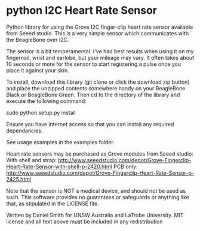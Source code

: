 python I2C Heart Rate Sensor
============================

Python library for using the Grove I2C finger-clip heart rate sensor available from Seeed studio. This is a very simple sensor which communicates with the BeagleBone over I2C.

The sensor is a bit temperamental. I've had best results when using it on my fingernail, wrist and earlobe, but your mileage may vary. It often takes about 10 seconds or more for the sensor to start registering a pulse once you place it against your skin.

To install, download this library (git clone or click the download zip button) and place the unzipped contents somewhere handy on your BeagleBone Black or BeagleBone Green. Then cd to the directory of the library and execute the following command:

sudo python setup.py install

Ensure you have internet access so that you can install any required dependancies.

See usage examples in the examples folder.

Heart rate sensors may be purchased as Grove modules from Seeed studio:
With shell and strap:   http://www.seeedstudio.com/depot/Grove-Fingerclip-Heart-Rate-Sensor-with-shell-p-2420.html
PCB only:               http://www.seeedstudio.com/depot/Grove-Fingerclip-Heart-Rate-Sensor-p-2425.html

Note that the sensor is NOT a medical device, and should not be used as such. This software provides no guarantees or safeguards or anything like that, as stipulated in the LICENSE file.

Written by Daniel Smith for UNSW Australia and LaTrobe University.
MIT license and all text above must be included in any redistribution
